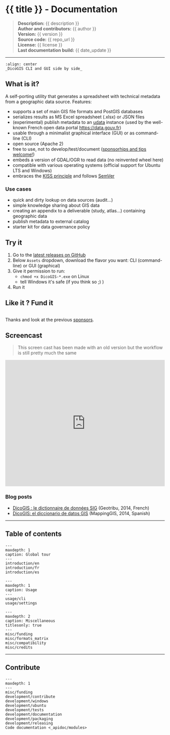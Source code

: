 # {{ title }} - Documentation

> **Description:** {{ description }}  
> **Author and contributors:** {{ author }}  
> **Version:** {{ version }}  
> **Source code:** {{ repo_url }}  
> **License:** {{ license }}  
> **Last documentation build:** {{ date_update }}

----

```{figure} ./static/img/DicoGIS_CLI_GUI.png
:align: center
_DicoGIS CLI and GUI side by side_
```

## What is it?

A self-porting utility that generates a spreadsheet with technical metadata from a geographic data source. Features:

- supports a set of main GIS file formats and PostGIS databases
- serializes results as MS Excel spreadsheet (.xlsx) or JSON files
- (experimental) publish metadata to an [udata](https://github.com/opendatateam/udata) instance (used by the well-known French open data portal <https://data.gouv.fr>)
- usable through a minimalist graphical interface (GUI) or as command-line (CLI)
- open source (Apache 2)
- free to use, not to develop/test/document ([sponsorhips and tips welcome!](./misc/funding.md))
- embeds a version of GDAL/OGR to read data (no reinvented wheel here)
- compatible with various operating systems (official support for Ubuntu LTS and Windows)
- embraces the [KISS principle](https://en.wikipedia.org/wiki/KISS_principle) and follows [SemVer](https://semver.org/)

### Use cases

- quick and dirty lookup on data sources (audit...)
- simple knowledge sharing about GIS data
- creating an appendix to a deliverable (study, atlas...) containing geographic data
- publish metadata to external catalog
- starter kit for data governance policy

## Try it

1. Go to the [latest releases on GitHub](https://github.com/Guts/DicoGIS/releases/latest)
1. Below `Assets` dropdown, download the flavor you want: CLI (command-line) or GUI (graphical)
1. Give it permission to run:
    - `chmod +x DicoGIS-*.exe` on Linux
    - tell Windows it's safe (if you think so ;) )
1. Run it

## Like it ? Fund it

```{include} misc/_fund_section.md

```

Thanks and look at the previous [sponsors](./misc/funding.md#sponsors).

## Screencast

> This screen cast has been made with an old version but the workflow is still pretty much the same

<iframe width="100%" height="400" src="https://www.youtube.com/embed/3d6xiInUXIU" title="YouTube video player" frameborder="0" allow="accelerometer; autoplay; clipboard-write; encrypted-media; gyroscope; picture-in-picture" allowfullscreen></iframe>

### Blog posts

- [DicoGIS : le dictionnaire de données SIG](https://geotribu.fr/dicogis/) (Geotribu, 2014, French)
- [DicoGIS: el diccionario de datos GIS](https://mappinggis.com/2014/10/dicogis-el-diccionario-de-datos-gis/) (MappingGIS, 2014, Spanish)

----

## Table of contents

```{toctree}
---
maxdepth: 1
caption: Global tour
---
introduction/en
introduction/fr
introduction/es
```

```{toctree}
---
maxdepth: 1
caption: Usage
---
usage/cli
usage/settings
```

```{toctree}
---
maxdepth: 2
caption: Miscellaneous
titlesonly: true
---
misc/funding
misc/formats_matrix
misc/compatibility
misc/credits
```

----

## Contribute

```{toctree}
---
maxdepth: 1
---
misc/funding
development/contribute
development/windows
development/ubuntu
development/tests
development/documentation
development/packaging
development/releasing
Code documentation <_apidoc/modules>
```
